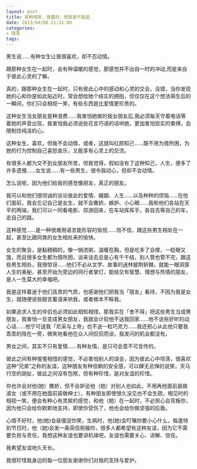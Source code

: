 ```yaml
---
layout: post
title: 有种朋友，很喜欢，但就是不能追
date: 2013/04/08 21:31:00
categories: 
- 随笔
tags: 
---
```


男生说……有种女生让我很喜欢，却不忍动情。

跟那种女生在一起时，会有种温暖的感觉，那感觉并不出自一时的冲动,而是来自于彼此心灵的了解。

真的，跟那种女生在一起时，只有彼此心中的感动和心灵的交会，没错，当你发现她的心和你是如此贴近时，常会想给她个结实的拥抱，但仅仅在这个想法萌生后的一瞬间，你们只会相视一笑，有些东西是比爱情更珍贵的。

这种女生当女朋友是种浪费……我害怕她做的我女朋友后,我必须每天守着电话等着她的声音出现，我害怕我必须说些花言巧语的话哄她，更加害怕现实的束缚，会限制住纯洁的心。

这种女生，喜欢，但我不会动情，或者，这就叫红颜知己……既不用为情所困，为她的行为控制自己喜怒哀乐，又能享有心灵上的交流。

有很多人都为交不到女朋友所苦，但我觉得，假如没有了这种知己，人生，便多了许多遗憾……女生说……有一些男生，很令我动心，但却不会动情。

怎么说呢，因为他们给我的感觉像朋友，真正的朋友。

我可以和他们很坦诚的谈论彼此的爱情、婚姻、人生……以及种种的烦恼……在他们面前，我会忘记自己是女生，就不会撒娇、嫉妒、小心眼……我和他们各站在天平的两端，我们可以一同看电影、郊游回来，在车站挥挥手，各自去等自己的车，走自己的路。

这种感觉……是一种很难用语言能形容的愉悦……信不信，跟这些男生相处在一起，甚至比跟同类的女生相处来的愉快。

女生的聚会，是黏稠稠的，像一锅浓粥，温暖在胸，但是吃多了会撑，一眨眼又饿，而且很多女生都为情所困，谈来谈去总是心有千千结，别人管也管不完，跟这些男生相处，我很惊讶……他们不必从文字、故事的迷林披荆斩棘，就能一眼洞穿人生的奥秘，甚至开始为旁边的同行者掌灯，能结交有智慧、理想与热情的朋友，是人一生莫大的幸福吧。

我是这样着迷于他们高贵的气质，也感谢他们把我当「朋友」看待，不因为我是女生，就随便说些甜言蜜语来哄我，或者根本不睬我。

如果追求人生的伴侣也必须如此相知相惜，那我实在「舍不得」把这些男生当成男朋友，我害怕一旦变成男女朋友，我就会计较他不送我回家……他不说些好听的动心话……他宁可送我「尼采与上帝」也不送一粒巧克力……我还担心从此他只要我乖乖的陪在一旁，微笑地看他在众人间侃侃而谈，我发问的机会都没有。

男女之间，其实不只有爱情……有种友情，是只可会意不可言传的。

彼此之间有种惺惺相惜的感觉，不必害怕别人的误会，因为彼此心中坦荡，很喜欢这种“兄弟”之称的友谊，这种朋友有种信赖的安全感，可以肆无忌惮的说笑，天马行空的胡扯，彼此之间没有包袱，但有种珍惜，是对友谊的珍惜。

你也许会对他(她）撒娇，但不会妒忌他（她）对别人也如此，不用再他面前装做淑女（或不用在她面前装做绅士），有种朋友即使很久没见也不会生疏，相见时的相视一笑，便会有种心有灵犀的感觉，和他（她）在一起时，不必担心会背叛你，因为他只会给你默默地支持，即使你受伤了，他也会给你做坚强的后盾。

心情不好时，他(她)会装傻逗你笑，生病时，他(她)会叮嘱你要小心什么，每逢特别节日时，他（她)会发一条简信祝福你，很多人都希望有这种友谊，因为它不需要负担与责任，我想这种友谊也要讲机缘吧，友谊也需要关心、谅解、信任。

我希望友谊地久天长。

我很珍惜我身边的每一位朋友谢谢你们对我的支持与爱护。

